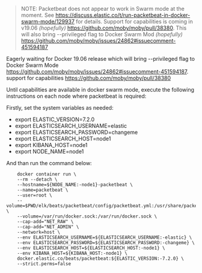 > NOTE: Packetbeat does not appear to work in Swarm mode at the moment. See https://discuss.elastic.co/t/run-packetbeat-in-docker-swarm-mode/129937 for details. Support for capabilities is coming in v19.06 _(hopefully)_ https://github.com/moby/moby/pull/38380. This will also bring --privileged flag to Docker Swarm Mod _(hopefully)_ https://github.com/moby/moby/issues/24862#issuecomment-451594187

Eagerly waiting for Docker 19.06 release which will bring --privileged flag to Docker Swarm Mode https://github.com/moby/moby/issues/24862#issuecomment-451594187. support for capabilities https://github.com/moby/moby/pull/38380

Until capabilities are available in docker swarm mode, execute the following instructions on each node where packetbeat is required:

Firstly, set the system variables as needed:
- export ELASTIC_VERSION=7.2.0
- export ELASTICSEARCH_USERNAME=elastic
- export ELASTICSEARCH_PASSWORD=changeme
- export ELASTICSEARCH_HOST=node1
- export KIBANA_HOST=node1
- export NODE_NAME=node1

And than run the command below:
```
    docker container run \
    --rm --detach \
    --hostname=${NODE_NAME:-node1}-packetbeat \
    --name=packetbeat \
    --user=root \
    --volume=$PWD/elk/beats/packetbeat/config/packetbeat.yml:/usr/share/packetbeat/packetbeat.yml \
    --volume=/var/run/docker.sock:/var/run/docker.sock \
    --cap-add="NET_RAW" \
    --cap-add="NET_ADMIN" \
    --network=host \
    --env ELASTICSEARCH_USERNAME=${ELASTICSEARCH_USERNAME:-elastic} \
    --env ELASTICSEARCH_PASSWORD=${ELASTICSEARCH_PASSWORD:-changeme} \
    --env ELASTICSEARCH_HOST=${ELASTICSEARCH_HOST:-node1} \
    --env KIBANA_HOST=${KIBANA_HOST:-node1} \
    docker.elastic.co/beats/packetbeat:${ELASTIC_VERSION:-7.2.0} \
    --strict.perms=false
```
